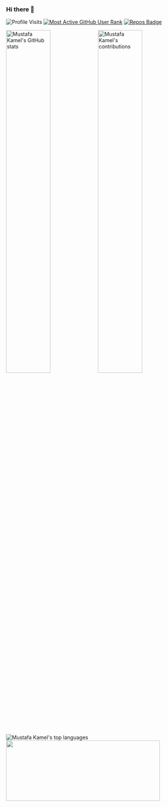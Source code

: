 ### Hi there 👋

<!--
**Mustafa-Kamel/Mustafa-Kamel** is a ✨ _special_ ✨ repository because its `README.md` (this file) appears on your GitHub profile.

Here are some ideas to get you started:

- 🔭 I’m currently working on ...
- 🌱 I’m currently learning ...
- 👯 I’m looking to collaborate on ...
- 🤔 I’m looking for help with ...
- 💬 Ask me about ...
- 📫 How to reach me: ...
- 😄 Pronouns: ...
- ⚡ Fun fact: ...
-->
![Profile Visits](https://komarev.com/ghpvc/?username=Mustafa-Kamel) [![Most Active GitHub User Rank](https://en35x4dblo21xhl.m.pipedream.net)](https://commits.top/egypt.html) [![Repos Badge](https://badges.pufler.dev/repos/Mustafa-Kamel)](https://badges.pufler.dev)

<p>
  <img width="49%" src="https://github-readme-stats-anuraghazra1.vercel.app/api?username=Mustafa-Kamel&count_private=true&include_all_commits=true&hide=contrib=false&show_icons=true&cache_seconds=1801" alt="Mustafa Kamel's GitHub stats">
  <img width="49%" src="https://github-readme-streak-stats.herokuapp.com/?user=Mustafa-Kamel" alt="Mustafa Kamel's contributions" />
</p>
<p>
  <img src="https://github-readme-stats.vercel.app/api/top-langs/?username=Mustafa-Kamel&layout=compact&exclude_repo=null&langs_count=10" alt="Mustafa Kamel's top languages">
  <img src ="https://activity-graph.herokuapp.com/graph?username=Mustafa-Kamel&bg_color=ffffff&color=0400ff&line=0400ff&point=03d3d&area=true&hide_border=true" width="420" height="165">
</p>
